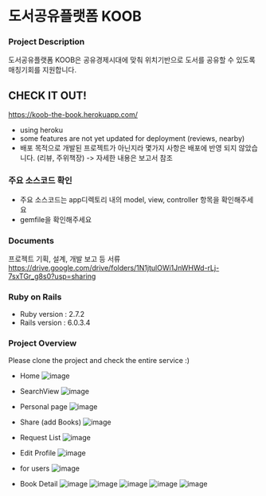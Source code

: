 # 도서공유플랫폼 KOOB

### Project Description 
도서공유플랫폼 KOOB은 공유경제시대에 맞춰 위치기반으로 도서를 공유할 수 있도록 매칭기회를 지원합니다.

## CHECK IT OUT!
https://koob-the-book.herokuapp.com/
  * using heroku
  * some features are not yet updated for deployment (reviews, nearby) 
  * 배포 목적으로 개발된 프로젝트가 아닌지라 몇가지 사항은 배포에 반영 되지 않았습니다. (리뷰, 주위책장) -> 자세한 내용은 보고서 참조

### 주요 소스코드 확인
  * 주요 소스코드는 app디렉토리 내의 model, view, controller 항목을 확인해주세요
  * gemfile을 확인해주세요

### Documents
프로젝트 기획, 설계, 개발 보고 등 서류<br>
<https://drive.google.com/drive/folders/1N1jtulOWi1JnWHWd-rLj-7sxTGr_g8s0?usp=sharing>

### Ruby on Rails 
* Ruby version : 2.7.2
* Rails version : 6.0.3.4

### Project Overview
Please clone the project and check the entire service :)

* Home
![image](https://user-images.githubusercontent.com/63157395/99878152-bcb14880-2c46-11eb-87f2-2f70a1d16352.png)

* SearchView
![image](https://user-images.githubusercontent.com/63157395/99878184-f1bd9b00-2c46-11eb-9100-56f77d3fbbdd.png)

* Personal page
![image](https://user-images.githubusercontent.com/63157395/99878381-51687600-2c48-11eb-8d14-5d0fa4baa7dd.png)

* Share (add Books)
![image](https://user-images.githubusercontent.com/63157395/99878392-5fb69200-2c48-11eb-92d3-034b7434ec6b.png)

* Request List
![image](https://user-images.githubusercontent.com/63157395/99878381-51687600-2c48-11eb-8d14-5d0fa4baa7dd.png)

* Edit Profile
![image](https://user-images.githubusercontent.com/63157395/99878434-a0aea680-2c48-11eb-8dd9-da5fab5e67be.png)

* for users
![image](https://user-images.githubusercontent.com/63157395/99878536-7e695880-2c49-11eb-8fbc-1472c72eea8d.png)

* Book Detail
![image](https://user-images.githubusercontent.com/63157395/99878208-17e33b00-2c47-11eb-8d2d-22a00d29dc24.png)
![image](https://user-images.githubusercontent.com/63157395/99878233-524cd800-2c47-11eb-8996-166c37940464.png)
![image](https://user-images.githubusercontent.com/63157395/99878266-87592a80-2c47-11eb-98f3-e156e581da6f.png)
![image](https://user-images.githubusercontent.com/63157395/99878291-a5268f80-2c47-11eb-9581-3327c0255a8a.png)
![image](https://user-images.githubusercontent.com/63157395/99878299-b374ab80-2c47-11eb-9664-df5be4b57751.png)




